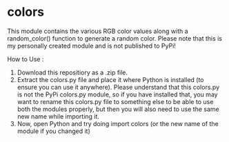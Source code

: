 # colors
This module contains the various RGB color values along with a random_color() function to generate a random color. Please note that this is my personally created module and is not published to PyPi!

How to Use : 
  1. Download this repositiory as a .zip file.
  2. Extract the colors.py file and place it where Python is installed (to ensure you can use it anywhere). Please understand that this colors.py is not the PyPi colors.py module, so if you have installed that, you may want to rename this colors.py file to something else to be able to use both the modules properly, but then you will also need to use the same new name while importing it.
  3. Now, open Python and try doing import colors (or the new name of the module if you changed it)
